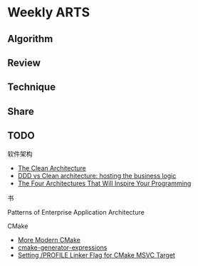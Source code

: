 # Weekly ARTS

## Algorithm

## Review

## Technique

## Share

## TODO

软件架构

- [The Clean Architecture](http://blog.cleancoder.com/uncle-bob/2012/08/13/the-clean-architecture.html)
- [DDD vs Clean architecture: hosting the business logic](http://objectcode101.com/ddd-vs-clean-architecture-hosting-the-business-logic/)
- [The Four Architectures That Will Inspire Your Programming](https://dzone.com/articles/four-architectures-will)

书

Patterns of Enterprise Application Architecture

CMake

- [More Modern CMake](https://github.com/Bagira80/More-Modern-CMake)
- [cmake-generator-expressions](https://cmake.org/cmake/help/latest/manual/cmake-generator-expressions.7.html)
- [Setting /PROFILE Linker Flag for CMake MSVC Target
  ](https://stackoverflow.com/questions/54091538/setting-profile-linker-flag-for-cmake-msvc-target)
